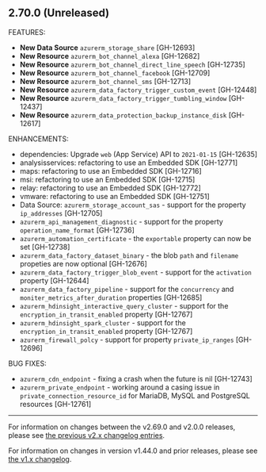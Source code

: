 ## 2.70.0 (Unreleased)

FEATURES:

* **New Data Source** `azurerm_storage_share` [GH-12693]
* **New Resource** `azurerm_bot_channel_alexa` [GH-12682]
* **New Resource** `azurerm_bot_channel_direct_line_speech` [GH-12735]
* **New Resource** `azurerm_bot_channel_facebook` [GH-12709]
* **New Resource** `azurerm_bot_channel_sms` [GH-12713]
* **New Resource** `azurerm_data_factory_trigger_custom_event` [GH-12448]
* **New Resource** `azurerm_data_factory_trigger_tumbling_window` [GH-12437]
* **New Resource** `azurerm_data_protection_backup_instance_disk` [GH-12617]

ENHANCEMENTS:

* dependencies: Upgrade `web` (App Service) API to `2021-01-15` [GH-12635]
* analysisservices: refactoring to use an Embedded SDK [GH-12771]
* maps: refactoring to use an Embedded SDK [GH-12716]
* msi: refactoring to use an Embedded SDK [GH-12715]
* relay: refactoring to use an Embedded SDK [GH-12772]
* vmware: refactoring to use an Embedded SDK [GH-12751]
* Data Source: `azurerm_storage_account_sas` - support for the property `ip_addresses` [GH-12705]
* `azurerm_api_management_diagnostic` - support for the property `operation_name_format` [GH-12736]
* `azurerm_automation_certificate` - the `exportable` property can now be set [GH-12738]
* `azurerm_data_factory_dataset_binary` - the blob `path` and `filename` propeties are now optional [GH-12676]
* `azurerm_data_factory_trigger_blob_event` - support for the `activation` property [GH-12644]
* `azurerm_data_factory_pipeline` - support for the `concurrency` and `moniter_metrics_after_duration` properties [GH-12685]
* `azurerm_hdinsight_interactive_query_cluster` - support for the `encryption_in_transit_enabled` property [GH-12767]
* `azurerm_hdinsight_spark_cluster` - support for the `encryption_in_transit_enabled` property [GH-12767]
* `azurerm_firewall_polcy` - support for property `private_ip_ranges` [GH-12696]

BUG FIXES:

* `azurerm_cdn_endpoint` - fixing a crash when the future is nil [GH-12743]
* `azurerm_private_endpoint` - working around a casing issue in `private_connection_resource_id` for MariaDB, MySQL and PostgreSQL resources [GH-12761]

---

For information on changes between the v2.69.0 and v2.0.0 releases, please see [the previous v2.x changelog entries](https://github.com/terraform-providers/terraform-provider-azurerm/blob/master/CHANGELOG-v2.md).

For information on changes in version v1.44.0 and prior releases, please see [the v1.x changelog](https://github.com/terraform-providers/terraform-provider-azurerm/blob/master/CHANGELOG-v1.md).
